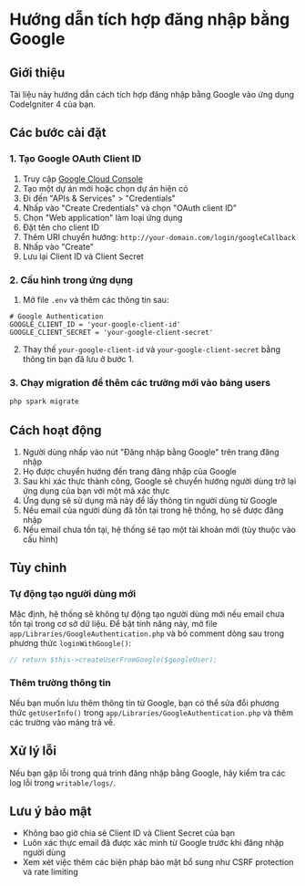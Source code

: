 # Hướng dẫn tích hợp đăng nhập bằng Google

## Giới thiệu
Tài liệu này hướng dẫn cách tích hợp đăng nhập bằng Google vào ứng dụng CodeIgniter 4 của bạn.

## Các bước cài đặt

### 1. Tạo Google OAuth Client ID

1. Truy cập [Google Cloud Console](https://console.cloud.google.com/)
2. Tạo một dự án mới hoặc chọn dự án hiện có
3. Đi đến "APIs & Services" > "Credentials"
4. Nhấp vào "Create Credentials" và chọn "OAuth client ID"
5. Chọn "Web application" làm loại ứng dụng
6. Đặt tên cho client ID
7. Thêm URI chuyển hướng: `http://your-domain.com/login/googleCallback`
8. Nhấp vào "Create"
9. Lưu lại Client ID và Client Secret

### 2. Cấu hình trong ứng dụng

1. Mở file `.env` và thêm các thông tin sau:

```
# Google Authentication
GOOGLE_CLIENT_ID = 'your-google-client-id'
GOOGLE_CLIENT_SECRET = 'your-google-client-secret'
```

2. Thay thế `your-google-client-id` và `your-google-client-secret` bằng thông tin bạn đã lưu ở bước 1.

### 3. Chạy migration để thêm các trường mới vào bảng users

```bash
php spark migrate
```

## Cách hoạt động

1. Người dùng nhấp vào nút "Đăng nhập bằng Google" trên trang đăng nhập
2. Họ được chuyển hướng đến trang đăng nhập của Google
3. Sau khi xác thực thành công, Google sẽ chuyển hướng người dùng trở lại ứng dụng của bạn với một mã xác thực
4. Ứng dụng sẽ sử dụng mã này để lấy thông tin người dùng từ Google
5. Nếu email của người dùng đã tồn tại trong hệ thống, họ sẽ được đăng nhập
6. Nếu email chưa tồn tại, hệ thống sẽ tạo một tài khoản mới (tùy thuộc vào cấu hình)

## Tùy chỉnh

### Tự động tạo người dùng mới

Mặc định, hệ thống sẽ không tự động tạo người dùng mới nếu email chưa tồn tại trong cơ sở dữ liệu. Để bật tính năng này, mở file `app/Libraries/GoogleAuthentication.php` và bỏ comment dòng sau trong phương thức `loginWithGoogle()`:

```php
// return $this->createUserFromGoogle($googleUser);
```

### Thêm trường thông tin

Nếu bạn muốn lưu thêm thông tin từ Google, bạn có thể sửa đổi phương thức `getUserInfo()` trong `app/Libraries/GoogleAuthentication.php` và thêm các trường vào mảng trả về.

## Xử lý lỗi

Nếu bạn gặp lỗi trong quá trình đăng nhập bằng Google, hãy kiểm tra các log lỗi trong `writable/logs/`.

## Lưu ý bảo mật

- Không bao giờ chia sẻ Client ID và Client Secret của bạn
- Luôn xác thực email đã được xác minh từ Google trước khi đăng nhập người dùng
- Xem xét việc thêm các biện pháp bảo mật bổ sung như CSRF protection và rate limiting 